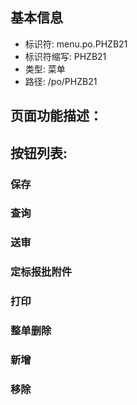 
## 基本信息

- 标识符: menu.po.PHZB21
- 标识符缩写: PHZB21
- 类型: 菜单
- 路径: /po/PHZB21

## 页面功能描述：





## 按钮列表:


### 保存



### 查询



### 送审



### 定标报批附件



### 打印



### 整单删除



### 新增



### 移除


